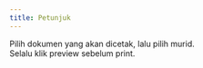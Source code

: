 ```yaml
---
title: Petunjuk
---
```


Pilih dokumen yang akan dicetak, lalu pilih murid.<br>
Selalu klik preview sebelum print.
